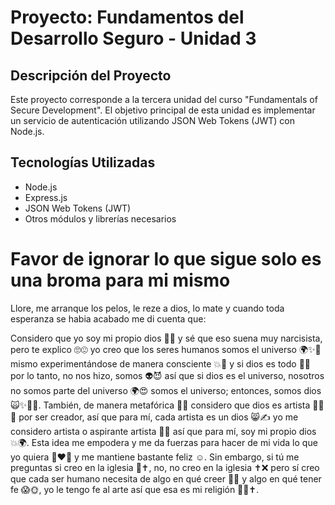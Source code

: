 # Proyecto: Fundamentos del Desarrollo Seguro - Unidad 3

## Descripción del Proyecto

Este proyecto corresponde a la tercera unidad del curso "Fundamentals of Secure Development". El objetivo principal de esta unidad es implementar un servicio de autenticación utilizando JSON Web Tokens (JWT) con Node.js.

## Tecnologías Utilizadas

- Node.js
- Express.js
- JSON Web Tokens (JWT)
- Otros módulos y librerías necesarios



# Favor de ignorar lo que sigue solo es una broma para mi mismo
  


Llore, me arranque los pelos, le reze a dios, lo mate y cuando toda esperanza se habia acabado me di cuenta que: 

Considero que yo soy mi propio dios 🤯😱 y sé que eso suena muy narcisista, pero te explico 🙄😍 yo creo que los seres humanos somos el universo 🌍✨🙅 mismo experimentándose de manera consciente 💥🥺 y si dios es todo 🧠😸 por lo tanto, no nos hizo, somos 👽😈 así que si dios es el universo, nosotros no somos parte del universo 🌍😍 somos el universo; entonces, somos dios 🙀✨🌟💯. También, de manera metafórica 🧠🥺 considero que dios es artista 🧑‍🎨✨ por ser creador, así que para mí, cada artista es un dios 😸✍️ yo me considero artista o aspirante artista 🙋🌈 así que para mí, soy mi propio dios 💥🌍. Esta idea me empodera y me da fuerzas para hacer de mi vida lo que yo quiera 💪❤️‍🔥 y me mantiene bastante feliz ☺️. Sin embargo, si tú me preguntas si creo en la iglesia 🤔✝️, no, no creo en la iglesia ✝️❌ pero sí creo que cada ser humano necesita de algo en qué creer 🧠🥰 y algo en qué tener fe 😱🌞, yo le tengo fe al arte así que esa es mi religión 🧑‍🎨✝️.


